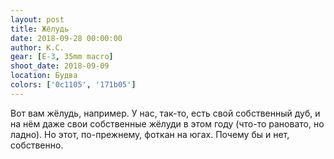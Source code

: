 ```yaml
---
layout: post
title: Жёлудь
date: 2018-09-28 00:00:00
author: К.С.
gear: [E-3, 35mm macro]
shoot_date: 2018-09-09
location: Будва
colors: ['0c1105', '171b05']
---
```

Вот вам жёлудь, например. У нас, так-то, есть свой собственный дуб, и на нём даже свои собственные жёлуди в этом году (что-то рановато, но ладно). Но этот, по-прежнему, фоткан на югах. Почему бы и нет, собственно.
